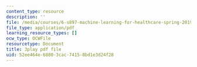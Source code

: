 ```yaml
---
content_type: resource
description: ''
file: /media/courses/6-s897-machine-learning-for-healthcare-spring-2019/52ee464e68803cac74158bd1e3d24f28_Td01vFP3uJo.pdf
file_type: application/pdf
learning_resource_types: []
ocw_type: OCWFile
resourcetype: Document
title: 3play pdf file
uid: 52ee464e-6880-3cac-7415-8bd1e3d24f28
---
```

